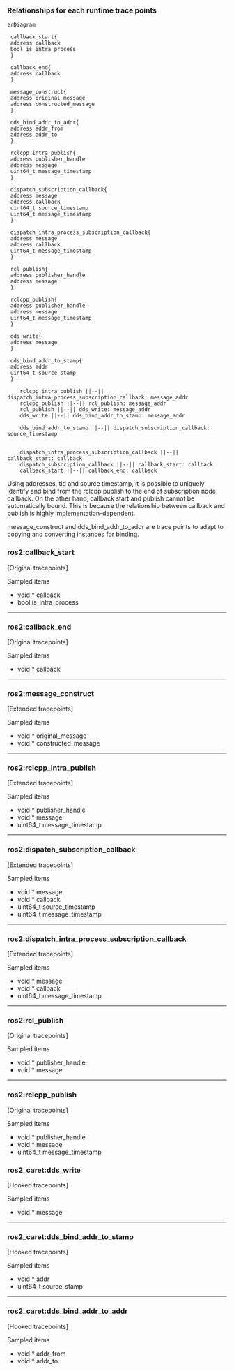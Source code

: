 ### Relationships for each runtime trace points

```mermaid
erDiagram

 callback_start{
 address callback
 bool is_intra_process
 }

 callback_end{
 address callback
 }

 message_construct{
 address original_message
 address constructed_message
 }

 dds_bind_addr_to_addr{
 address addr_from
 address addr_to
 }

 rclcpp_intra_publish{
 address publisher_handle
 address message
 uint64_t message_timestamp
 }

 dispatch_subscription_callback{
 address message
 address callback
 uint64_t source_timestamp
 uint64_t message_timestamp
 }

 dispatch_intra_process_subscription_callback{
 address message
 address callback
 uint64_t message_timestamp
 }

 rcl_publish{
 address publisher_handle
 address message
 }

 rclcpp_publish{
 address publisher_handle
 address message
 uint64_t message_timestamp
 }

 dds_write{
 address message
 }

 dds_bind_addr_to_stamp{
 address addr
 uint64_t source_stamp
 }

    rclcpp_intra_publish ||--|| dispatch_intra_process_subscription_callback: message_addr
    rclcpp_publish ||--|| rcl_publish: message_addr
    rcl_publish ||--|| dds_write: message_addr
    dds_write ||--|| dds_bind_addr_to_stamp: message_addr

    dds_bind_addr_to_stamp ||--|| dispatch_subscription_callback: source_timestamp


    dispatch_intra_process_subscription_callback ||--|| callback_start: callback
    dispatch_subscription_callback ||--|| callback_start: callback
    callback_start ||--|| callback_end: callback

```

Using addresses, tid and source timestamp, it is possible to uniquely identify and bind from the rclcpp publish to the end of subscription node callback.
On the other hand, callback start and publish cannot be automatically bound.
This is because the relationship between callback and publish is highly implementation-dependent.

message_construct and dds_bind_addr_to_addr are trace points to adapt to copying and converting instances for binding.

### ros2:callback_start

[Original tracepoints]

Sampled items

- void \* callback
- bool is_intra_process

---

### ros2:callback_end

[Original tracepoints]

Sampled items

- void \* callback

---

### ros2:message_construct

[Extended tracepoints]

Sampled items

- void \* original_message
- void \* constructed_message

---

### ros2:rclcpp_intra_publish

[Extended tracepoints]

Sampled items

- void \* publisher_handle
- void \* message
- uint64_t message_timestamp

---

### ros2:dispatch_subscription_callback

[Extended tracepoints]

Sampled items

- void \* message
- void \* callback
- uint64_t source_timestamp
- uint64_t message_timestamp

---

### ros2:dispatch_intra_process_subscription_callback

[Extended tracepoints]

Sampled items

- void \* message
- void \* callback
- uint64_t message_timestamp

---

### ros2:rcl_publish

[Original tracepoints]

Sampled items

- void \* publisher_handle
- void \* message

---

### ros2:rclcpp_publish

[Original tracepoints]

Sampled items

- void \* publisher_handle
- void \* message
- uint64_t message_timestamp

### ros2_caret:dds_write

[Hooked tracepoints]

Sampled items

- void \* message

---

### ros2_caret:dds_bind_addr_to_stamp

[Hooked tracepoints]

Sampled items

- void \* addr
- uint64_t source_stamp

---

### ros2_caret:dds_bind_addr_to_addr

[Hooked tracepoints]

Sampled items

- void \* addr_from
- void \* addr_to
